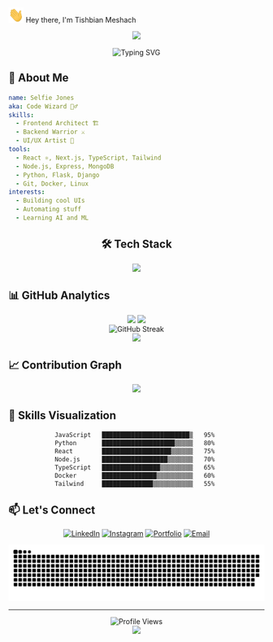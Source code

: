 <!-- Profile Header -->
<img src="https://raw.githubusercontent.com/ABSphreak/ABSphreak/master/gifs/Hi.gif" width="30px" height="30px"> Hey there, I'm Tishbian Meshach

<p align="center">
  <img src="https://media.giphy.com/media/hvRJCLFzcasrR4ia7z/giphy.gif" width="40px" />
</p>

<div align="center">
  <img src="https://readme-typing-svg.herokuapp.com?font=Fira+Code&size=32&duration=2800&pause=2000&color=A9FEF7&center=true&vCenter=true&width=940&lines=Full+Stack+Developer;Open+Source+Enthusiast;Problem+Solver;Always+Learning+New+Things" alt="Typing SVG" />
</div>



## 🧠 About Me

```yaml
name: Selfie Jones
aka: Code Wizard 🧙‍♂️
skills:
  - Frontend Architect 🏗️
  - Backend Warrior ⚔️
  - UI/UX Artist 🎨
tools:
  - React ⚛️, Next.js, TypeScript, Tailwind
  - Node.js, Express, MongoDB
  - Python, Flask, Django
  - Git, Docker, Linux
interests:
  - Building cool UIs
  - Automating stuff
  - Learning AI and ML
```

<div align="center">

## 🛠️ Tech Stack

<img src="https://skillicons.dev/icons?i=js,html,css,react,nodejs,python,java,typescript,mysql,mongodb,postgresql,aws,gcp,azure,docker,git,github,vscode,figma,photoshop,illustrator&perline=8" />

</div>

## 📊 GitHub Analytics

<div align="center">
  <img height="180em" src="https://github-readme-stats.vercel.app/api?username=tishbian-meshach&show_icons=true&theme=tokyonight&include_all_commits=true&count_private=true"/>
  <img height="180em" src="https://github-readme-stats.vercel.app/api/top-langs/?username=tishbian-meshach&layout=compact&langs_count=8&theme=tokyonight"/>
</div>

<div align="center">
  <img src="https://github-readme-streak-stats.herokuapp.com/?user=tishbian-meshach&theme=tokyonight" alt="GitHub Streak" />
</div>

<div align="center">
  <img src="https://github-profile-trophy.vercel.app/?username=tishbian-meshach&theme=tokyonight&no-frame=false&no-bg=false&margin-w=4&row=1" />
</div>



## 📈 Contribution Graph

<div align="center">
  <img src="https://github-readme-activity-graph.vercel.app/graph?username=tishbian-meshach&theme=tokyo-night&bg_color=1a1b27&color=628fdb&line=628fdb&point=ffffff&area=true&hide_border=true" />
</div>

## 🎨 Skills Visualization

<div align="center">

```text
JavaScript   ████████████████████████▒   95% 
Python       ████████████████████▒▒▒▒▒   80% 
React        ███████████████████▒▒▒▒▒▒   75% 
Node.js      ██████████████████▒▒▒▒▒▒▒   70% 
TypeScript   ████████████████▒▒▒▒▒▒▒▒▒   65% 
Docker       ███████████████▒▒▒▒▒▒▒▒▒▒   60% 
Tailwind     ██████████████▒▒▒▒▒▒▒▒▒▒▒   55% 
```

</div>



## 📫 Let's Connect

<div align="center">

[![LinkedIn](https://img.shields.io/badge/LinkedIn-0077B5?style=for-the-badge&logo=linkedin&logoColor=white)](https://linkedin.com/in/tishbian-meshach)
[![Instagram](https://img.shields.io/badge/Instagram-E4405F?style=for-the-badge&logo=instagram&logoColor=white)](https://instagram.com/selfie_jones)
[![Portfolio](https://img.shields.io/badge/Portfolio-FF5722?style=for-the-badge&logo=todoist&logoColor=white)](https://www.behance.net/selfiejones)
[![Email](https://img.shields.io/badge/Email-D14836?style=for-the-badge&logo=gmail&logoColor=white)](mailto:www.stishbian262@gmail.com)

</div>


<div align="center">
  <img src="https://raw.githubusercontent.com/platane/platane/output/github-contribution-grid-snake-dark.svg" alt="Snake animation" />
</div>

---

<div align="center">


<img src="https://komarev.com/ghpvc/?username=tishbian-meshach&label=Profile%20Views&color=628fdb&style=flat-square" alt="Profile Views" />


</div>

<div align="center">
  <img src="https://capsule-render.vercel.app/api?type=waving&color=628fdb&height=100&section=footer&animation=fadeIn" />
</div>
